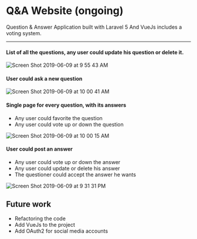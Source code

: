 # Q&A Website (ongoing)
Question & Answer Application built with Laravel 5 And VueJs includes a voting system.
<hr>



#### List of all the questions, any user could update his question or delete it.

![Screen Shot 2019-06-09 at 9 55 43 AM](https://user-images.githubusercontent.com/16962426/59161652-26d73b80-8aee-11e9-9062-21b12f518699.png)



#### User could ask a new question

![Screen Shot 2019-06-09 at 10 00 41 AM](https://user-images.githubusercontent.com/16962426/59162586-175eef00-8afc-11e9-9b33-959792ae2b40.png)


#### Single page for every question, with its answers
- Any user could favorite the question
- Any user could vote up or down the question

![Screen Shot 2019-06-09 at 10 00 15 AM](https://user-images.githubusercontent.com/16962426/59162611-8ccabf80-8afc-11e9-81fe-9549ba41353a.png)


#### User could post an answer
- Any user could vote up or down the answer
- Any user could update or delete his answer
- The questioner could accept the answer he wants


![Screen Shot 2019-06-09 at 9 31 31 PM](https://user-images.githubusercontent.com/16962426/59162684-fac3b680-8afd-11e9-9e92-00cb87125996.png)


## Future work
- Refactoring the code
- Add VueJs to the project
- Add OAuth2 for social media accounts

